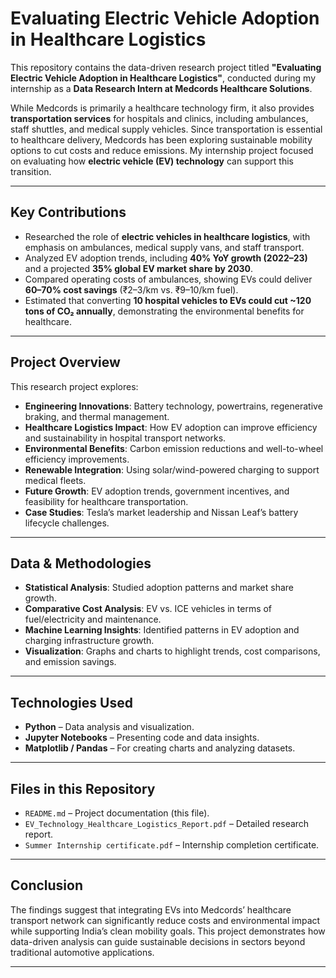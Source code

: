 # Evaluating Electric Vehicle Adoption in Healthcare Logistics  

This repository contains the data-driven research project titled **"Evaluating Electric Vehicle Adoption in Healthcare Logistics"**, conducted during my internship as a **Data Research Intern at Medcords Healthcare Solutions**.  

While Medcords is primarily a healthcare technology firm, it also provides **transportation services** for hospitals and clinics, including ambulances, staff shuttles, and medical supply vehicles. Since transportation is essential to healthcare delivery, Medcords has been exploring sustainable mobility options to cut costs and reduce emissions. My internship project focused on evaluating how **electric vehicle (EV) technology** can support this transition.  

---

## Key Contributions  

- Researched the role of **electric vehicles in healthcare logistics**, with emphasis on ambulances, medical supply vans, and staff transport.  
- Analyzed EV adoption trends, including **40% YoY growth (2022–23)** and a projected **35% global EV market share by 2030**.  
- Compared operating costs of ambulances, showing EVs could deliver **60–70% cost savings** (₹2–3/km vs. ₹9–10/km fuel).  
- Estimated that converting **10 hospital vehicles to EVs could cut ~120 tons of CO₂ annually**, demonstrating the environmental benefits for healthcare.  

---

## Project Overview  

This research project explores:  
- **Engineering Innovations**: Battery technology, powertrains, regenerative braking, and thermal management.  
- **Healthcare Logistics Impact**: How EV adoption can improve efficiency and sustainability in hospital transport networks.  
- **Environmental Benefits**: Carbon emission reductions and well-to-wheel efficiency improvements.  
- **Renewable Integration**: Using solar/wind-powered charging to support medical fleets.  
- **Future Growth**: EV adoption trends, government incentives, and feasibility for healthcare transportation.  
- **Case Studies**: Tesla’s market leadership and Nissan Leaf’s battery lifecycle challenges.  

---

## Data & Methodologies  

- **Statistical Analysis**: Studied adoption patterns and market share growth.  
- **Comparative Cost Analysis**: EV vs. ICE vehicles in terms of fuel/electricity and maintenance.  
- **Machine Learning Insights**: Identified patterns in EV adoption and charging infrastructure growth.  
- **Visualization**: Graphs and charts to highlight trends, cost comparisons, and emission savings.  

---

## Technologies Used  

- **Python** – Data analysis and visualization.  
- **Jupyter Notebooks** – Presenting code and data insights.  
- **Matplotlib / Pandas** – For creating charts and analyzing datasets.  

---

## Files in this Repository  

- `README.md` – Project documentation (this file).  
- `EV_Technology_Healthcare_Logistics_Report.pdf` – Detailed research report.  
- `Summer Internship certificate.pdf` – Internship completion certificate.  

---

## Conclusion  

The findings suggest that integrating EVs into Medcords’ healthcare transport network can significantly reduce costs and environmental impact while supporting India’s clean mobility goals. This project demonstrates how data-driven analysis can guide sustainable decisions in sectors beyond traditional automotive applications.  

---
